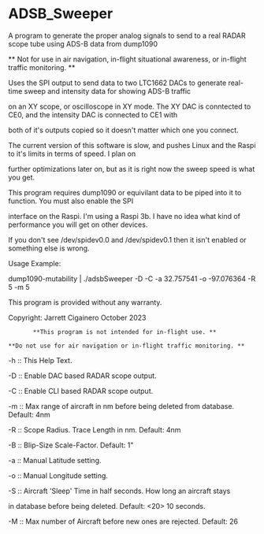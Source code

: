 # ADSB_Sweeper

A program to generate the proper analog signals to send to a real RADAR scope tube using ADS-B data from dump1090

** Not for use in air navigation, in-flight situational awareness, or in-flight traffic monitoring. **

Uses the SPI output to send data to two LTC1662 DACs to generate real-time sweep and intensity data for showing ADS-B traffic

on an XY scope, or oscilloscope in XY mode. The XY DAC is conntected to CE0, and the intensity DAC is connected to CE1 with

both of it's outputs copied so it doesn't matter which one you connect.

The current version of this software is slow, and pushes Linux and the Raspi to it's limits in terms of speed. I plan on

further optimizations later on, but as it is right now the sweep speed is what you get.

This program requires dump1090 or equivilant data to be piped into it to function. You must also enable the SPI 

interface on the Raspi. I'm using a Raspi 3b. I have no idea what kind of performance you will get on other devices.

If you don't see /dev/spidev0.0 and /dev/spidev0.1 then it isn't enabled or something else is wrong.

Usage Example:

dump1090-mutability | ./adsbSweeper -D -C -a 32.757541 -o -97.076364 -R 5 -m 5

This program is provided without any warranty.

Copyright: Jarrett Cigainero October 2023

           **This program is not intended for in-flight use. **
           
    **Do not use for air navigation or in-flight traffic monitoring. **

-h :: This Help Text.

-D :: Enable DAC based RADAR scope output.

-C :: Enable CLI based RADAR scope output.

-m :: Max range of aircraft in nm before being deleted from database. Default: 4nm

-R :: Scope Radius. Trace Length in nm. Default: 4nm

-B :: Blip-Size Scale-Factor. Default: 1"

-a :: Manual Latitude setting.

-o :: Manual Longitude setting.

-S :: Aircraft 'Sleep' Time in half seconds. How long an aircraft stays

in database before being deleted. Default: <20> 10 seconds.
      
-M :: Max number of Aircraft before new ones are rejected. Default: 26

